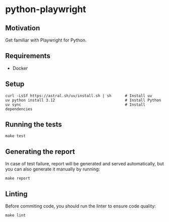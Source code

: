 # python-playwright

## Motivation
Get familiar with Playwright for Python.

## Requirements
- Docker

## Setup
```
curl -LsSf https://astral.sh/uv/install.sh | sh      # Install uv
uv python install 3.12                               # Install Python
uv sync                                              # Install dependencies
```

## Running the tests
```
make test
```
## Generating the report
In case of test failure, report will be generated and served automatically, but you can also generate it manually by running:
```
make report
```
## Linting
Before commiting code, you should run the linter to ensure code quality:
```
make lint
```
